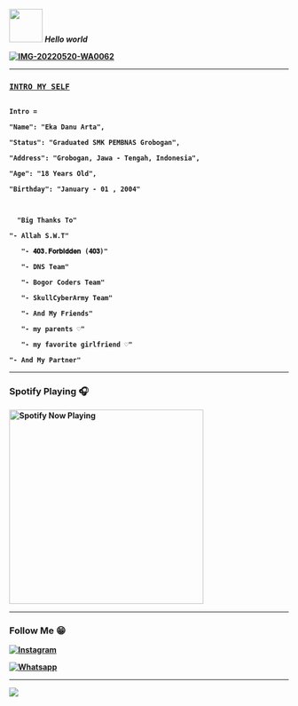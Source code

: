 <img src="https://media0.giphy.com/media/Wj7lNjMNDxSmc/200.webp?cid=ecf05e47gol7hyzftrdpoaar8lchrj2uzbzs0qoz3xgzv14o&rid=200.webp" width="60"> <em><b>Hello world </em>


<p align="center">

<a href="https://ibb.co/q7cNzBf"><img src="https://i.ibb.co/q7cNzBf/IMG-20220520-WA0062.jpg" alt="IMG-20220520-WA0062" border="0"></a>
</p>
  
_______
  
### [`INTRO MY SELF`](https://ekagans02.herokuapp.com)

```

Intro =

"Name": "Eka Danu Arta",

"Status": "Graduated SMK PEMBNAS Grobogan",

"Address": "Grobogan, Jawa - Tengah, Indonesia",

"Age": "18 Years Old",

"Birthday": "January - 01 , 2004"

   

  "Big Thanks To"

"- Allah S.W.T"

   "- 𝟒𝟎𝟑.𝐅𝐨𝐫𝐛𝐢𝐝𝐝𝐞𝐧 (𝟒𝟎𝟑)"

   "- DNS Team"
   
   "- Bogor Coders Team"
  
   "- SkullCyberArmy Team"
  
   "- And My Friends"
   
   "- my parents ♡"
   
   "- my favorite girlfriend ♡"

"- And My Partner"

```

_____

### Spotify Playing 🎧

<p align="center">

  <a href="https://open.spotify.com/user/hbv7yzic965h9y82w194av0cz" target="_blank"><img src="https://now-playing-on-spotify.vercel.app/api/spotify" alt="Spotify Now Playing" width="350"/></a>

</p>

------

### Follow Me 😁
<a href="https://www.instagram.com/eka_danu_arta" target="_blank"><img src="https://img.shields.io/badge/Instagram-%23E4405F.svg?&style=flat-square&logo=instagram&logoColor=white" alt="Instagram"></a>

<a href="https://wa.me/994400295560" target="_blank"><img src="https://img.shields.io/badge/Whatsapp-%808080.svg?&style=flat-square&logo=Whatsapp&logoColor=white" alt="Whatsapp"></a>

  _____
  
  <a href="https://github.com/ekadanuarta"><img src="https://github-readme-stats.vercel.app/api?username=ekadanuarta&bg_color=30,e96443,904e95&title_color=fff&text_color=fff&icon_color=fff&hide_border=true&show_icons=true" /></a>

